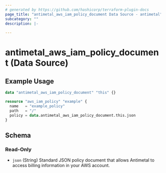 ```yaml
---
# generated by https://github.com/hashicorp/terraform-plugin-docs
page_title: "antimetal_aws_iam_policy_document Data Source - antimetal"
subcategory: ""
description: |-
  
---
```


# antimetal_aws_iam_policy_document (Data Source)



## Example Usage

```terraform
data "antimetal_aws_iam_policy_document" "this" {}

resource "aws_iam_policy" "example" {
  name   = "example_policy"
  path   = "/"
  policy = data.antimetal_aws_iam_policy_document.this.json
}
```

<!-- schema generated by tfplugindocs -->
## Schema

### Read-Only

- `json` (String) Standard JSON policy document that allows Antimetal to access billing information in your AWS account.
